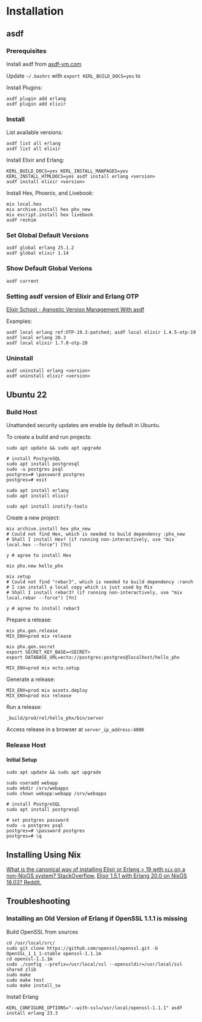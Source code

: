 # Installation

## asdf

### Prerequisites

Install asdf from [asdf-vm.com](https://asdf-vm.com)

Update `~/.bashrc` with `export KERL_BUILD_DOCS=yes` to

Install Plugins:

```shell
asdf plugin add erlang
asdf plugin add elixir
```

### Install

List available versions:

```shell
asdf list all erlang
asdf list all elixir
```

Install Elixir and Erlang:

```shell
KERL_BUILD_DOCS=yes KERL_INSTALL_MANPAGES=yes KERL_INSTALL_HTMLDOCS=yes asdf install erlang <version>
asdf install elixir <version>
```

Install Hex, Phoenix, and Livebook:

```shell
mix local.hex
mix archive.install hex phx_new
mix escript.install hex livebook
asdf reshim
```

### Set Global Default Versions

```shell
asdf global erlang 25.1.2
asdf global elixir 1.14
```

### Show Default Global Verions

```shell
asdf current
```

### Setting asdf version of Elixir and Erlang OTP

[Elixir School - Agnostic Version Management With asdf](https://elixirschool.com/blog/asdf-version-management/)

Examples:

```shell
asdf local erlang ref:OTP-19.3-patched; asdf local elixir 1.4.5-otp-19
asdf local erlang 20.3
asdf local elixir 1.7.0-otp-20
```

### Uninstall

```shell
asdf uninstall erlang <version>
asdf uninstall elixir <version>
```

## Ubuntu 22

### Build Host

Unattanded security updates are enable by default in Ubuntu.

To create a build and run projects:

```shell
sudo apt update && sudo apt upgrade

# install PostgreSQL
sudo apt install postgresql
sudo -u postgres psql
postgres=# \password postgres
postgres=# exit

sudo apt install erlang
sudo apt install elixir

sudo apt install inotify-tools
```

Create a new project:

```shell
mix archive.install hex phx_new
# Could not find Hex, which is needed to build dependency :phx_new
# Shall I install Hex? (if running non-interactively, use "mix local.hex --force") [Yn]

y # agree to install Hex

mix phx.new hello_phx

mix setup
# Could not find "rebar3", which is needed to build dependency :ranch
# I can install a local copy which is just used by Mix
# Shall I install rebar3? (if running non-interactively, use "mix local.rebar --force") [Yn]

y # agree to install rebar3
```

Prepare a release:

```shell
mix phx.gen.release
MIX_ENV=prod mix release

mix phx.gen.secret
export SECRET_KEY_BASE=<SECRET>
export DATABASE_URL=ecto://postgres:postgres@localhost/hello_phx

MIX_ENV=prod mix ecto.setup
```

Generate a release:

```shell
MIX_ENV=prod mix assets.deploy
MIX_ENV=prod mix release
```

Run a release:

```shell
_build/prod/rel/hello_phx/bin/server
```

Access release in a browser at `server_ip_address:4000`

### Release Host

#### Initial Setup

```shell
sudo apt update && sudo apt upgrade

sudo useradd webapp
sudo mkdir /srv/webapps
sudo chown webapp:webapp /srv/webapps

# install PostgreSQL
sudo apt install postgresql

# set postgres password
sudo -u postgres psql
postgres=# \password postgres
postgres=# \q
```

## Installing Using Nix

[What is the canonical way of installing Elixir or Erlang > 19 with `nix` on a non-NixOS system? StackOverflow.](https://stackoverflow.com/questions/51371028/what-is-the-canonical-way-of-installing-elixir-on-erlang-19-with-nix-on-a-no/51384383#51384383)
[Elixir 1.5.1 with Erlang 20.0 on NixOS 18.03? Reddit.](https://www.reddit.com/r/NixOS/comments/73ceks/elixir_151_with_erlang_200_on_nixos_1803/)

## Troubleshooting

### Installing an Old Version of Erlang if OpenSSL 1.1.1 is missing

Build OpenSSL from sources

    cd /usr/local/src/
    sudo git clone https://github.com/openssl/openssl.git -b OpenSSL_1_1_1-stable openssl-1.1.1m
    cd openssl-1.1.1m
    sudo ./config --prefix=/usr/local/ssl --openssldir=/usr/local/ssl shared zlib
    sudo make
    sudo make test
    sudo make install_sw

Install Erlang

    KERL_CONFIGURE_OPTIONS="--with-ssl=/usr/local/openssl-1.1.1" asdf install erlang 23.3
